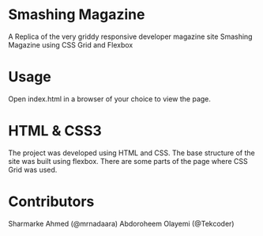 # Smashing Magazine
A Replica of the very griddy responsive developer magazine site Smashing Magazine using CSS Grid and Flexbox

# Usage
Open index.html in a browser of your choice to view the page.

# HTML & CSS3
The project was developed using HTML and CSS. The base structure of the site was built using flexbox. There are some parts of the page where CSS Grid was used.

# Contributors

Sharmarke Ahmed (@mrnadaara)
Abdoroheem Olayemi (@Tekcoder)